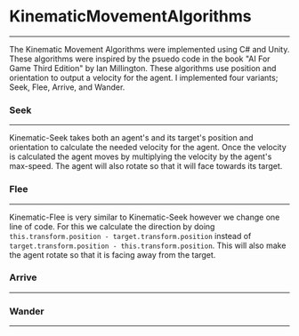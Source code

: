 # KinematicMovementAlgorithms
-------------------------------------------------------------------------------------------------------------------------------
The Kinematic Movement Algorithms were implemented using C# and Unity. These algorithms were inspired by the psuedo code in the book "AI For Game Third Edition" by Ian Millington. These algorithms use position and orientation to output a velocity for the agent. I implemented four variants; Seek, Flee, Arrive, and Wander. 



### Seek
-------------------------------------------------------------------------------------------------------------------------------
Kinematic-Seek takes both an agent's and its target's position and orientation to calculate the needed velocity for the agent. Once the velocity is calculated the agent moves by multiplying the velocity by the agent's max-speed. The agent will also rotate so that it will face towards its target.

### Flee
-------------------------------------------------------------------------------------------------------------------------------
Kinematic-Flee is very similar to Kinematic-Seek however we change one line of code. For this we calculate the direction by doing `this.transform.position - target.transform.position` instead of `target.transform.position - this.transform.position`. This will also make the agent rotate so that it is facing away from the target. 

### Arrive
-------------------------------------------------------------------------------------------------------------------------------

### Wander
-------------------------------------------------------------------------------------------------------------------------------
